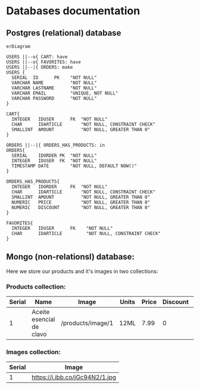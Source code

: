 # Databases documentation

## Postgres (relational) database

```mermaid
erDiagram

USERS ||--o{ CART: have
USERS ||--o{ FAVORITES: have
USERS ||--|{ ORDERS: make
USERS {
  SERIAL  ID      PK    "NOT NULL"
  VARCHAR NAME          "NOT NULL"
  VARCHAR LASTNAME      "NOT NULL"
  VARCHAR EMAIL         "UNIQUE, NOT NULL"
  VARCHAR PASSWORD      "NOT NULL"
}

CART{
  INTEGER   IDUSER      FK  "NOT NULL"
  CHAR      IDARTICLE       "NOT NULL, CONSTRAINT CHECK"
  SMALLINT  AMOUNT          "NOT NULL, GREATER THAN 0"
}

ORDERS ||--|{ ORDERS_HAS_PRODUCTS: in
ORDERS{
  SERIAL    IDORDER PK  "NOT NULL"
  INTEGER   IDUSER  FK  "NOT NULL"
  TIMESTAMP DATE        "NOT NULL, DEFAULT NOW()"
}

ORDERS_HAS_PRODUCTS{
  INTEGER   IDORDER     FK  "NOT NULL"
  CHAR      IDARTICLE       "NOT NULL, CONSTRAINT CHECK"
  SMALLINT  AMOUNT          "NOT NULL, GREATER THAN 0"
  NUMERIC   PRICE           "NOT NULL, GREATER THAN 0"
  NUMERIC   DISCOUNT        "NOT NULL, GREATER THAN 0"
}

FAVORITES{
  INTEGER   IDUSER      FK    "NOT NULL"
  CHAR      IDARTICLE         "NOT NULL, CONSTRAINT CHECK"
}

```

## Mongo (non-relationsl) database: 


Here we store our products and it's images in two collections:

### Products collection: 

| Serial | Name                     | Image              |  Units | Price | Discount | Annotations | Description |
|--------|--------------------------|--------------------|--------|-------|----------|-------------|-------------|
| 1      | Aceite esencial de clavo | /products/image/1  |  12ML  | 7.99  | 0        | 665,83 €/L  | El aceite...|

### Images collection:

| Serial | Image                          |
|--------|--------------------------------|
| 1      | https://i.ibb.co/jGc94N2/1.jpg |

